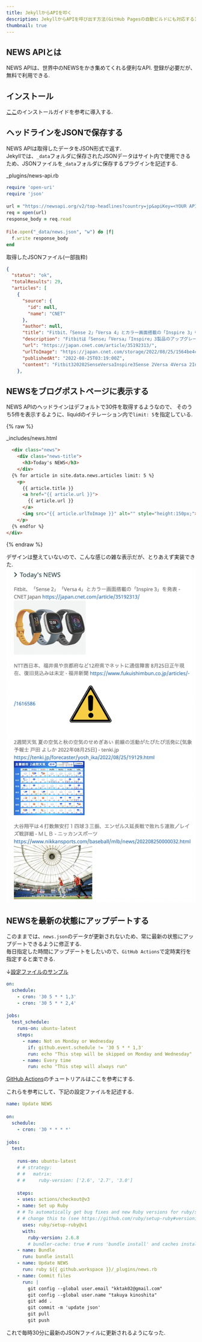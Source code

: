 ```yaml
---
title: JekyllからAPIを叩く
description: JekyllからAPIを呼び出す方法(GitHub Pagesの自動ビルドにも対応する)
thumbnail: true
---
```


## NEWS APIとは
NEWS APIは、世界中のNEWSをかき集めてくれる便利なAPI. 登録が必要だが、無料で利用できる.  

## インストール
[ここ](https://newsapi.org/docs/get-started)のインストールガイドを参考に導入する.  

## ヘッドラインをJSONで保存する

NEWS APIは取得したデータをJSON形式で返す.  
Jekyllでは、`_data`フォルダに保存されたJSONデータはサイト内で使用できるため、JSONファイルを`_data`フォルダに保存するプラグインを記述する.  


_plugins/news-api.rb
```ruby
require 'open-uri'
require 'json'

url = "https://newsapi.org/v2/top-headlines?country=jp&apiKey=<YOUR API KEY>"
req = open(url)
response_body = req.read

File.open("_data/news.json", "w") do |f|
  f.write response_body
end

```


取得したJSONファイル(一部抜粋)  
```json
{
  "status": "ok",
  "totalResults": 29,
  "articles": [
    {
      "source": {
        "id": null,
        "name": "CNET"
      },
      "author": null,
      "title": "Fitbit、「Sense 2」「Versa 4」とカラー画面搭載の「Inspire 3」を発表 - CNET Japan",
      "description": "Fitbitは「Sense」「Versa」「Inspire」3製品のアップグレードモデルを発表した。「Sense 2」と「Versa 4」はデザインが刷新されてさらに薄型軽量となり、「Inspire 3」は待望のカラーディスプレイを搭載している。",
      "url": "https://japan.cnet.com/article/35192313/",
      "urlToImage": "https://japan.cnet.com/storage/2022/08/25/1564be4cf90ec3cc016b97c2d8a7c6a6/t/640/480/d/fitbit-fall-lineup-2022_1280x960.jpg",
      "publishedAt": "2022-08-25T03:19:00Z",
      "content": "Fitbit320202SenseVersaInspire3Sense 2Versa 4Versa 2Inspire 31\r\n99.95299.95128003280093PremiumFitbit\r\nSense 2EDAEDA\r\nFitbitFitbit1\r\nPremium10Sense 2\r\nSense 26121\r\nAndroid\r\nFitbit Versa 4Sense 270GPS\r\n… [+39 chars]"
    },
```



## NEWSをブログポストページに表示する
NEWS APIのヘッドラインはデフォルトで30件を取得するようなので、
そのうち5件を表示するように、liquidのイテレーション内で`limit: 5`を指定している.  

{% raw %}

_includes/news.html
```html
  <div class="news">
    <div class="news-title">
      <h3>Today's NEWS</h3>
    </div>
  {% for article in site.data.news.articles limit: 5 %}
    <p>
      {{ article.title }}
      <a href="{{ article.url }}">
        {{ article.url }}
      </a>
      <img src="{{ article.urlToImage }}" alt="" style="height:150px;">
    </p>
  {% endfor %}
</div>
```
{% endraw %}

デザインは整えていないので、こんな感じの雑な表示だが、とりあえず実装できた.  
![](/images/githubpages/posts/2022-08-25-news/image1.png)

## NEWSを最新の状態にアップデートする
このままでは、`news.json`のデータが更新されないため、常に最新の状態にアップデートできるように修正する.  
毎日指定した時間にアップデートをしたいので、`GitHub Actions`で定時実行を指定すると楽できる.  


↓[設定ファイルのサンプル](https://docs.github.com/en/actions/using-workflows/events-that-trigger-workflows)  
```yaml
on:
  schedule:
    - cron: '30 5 * * 1,3'
    - cron: '30 5 * * 2,4'

jobs:
  test_schedule:
    runs-on: ubuntu-latest
    steps:
      - name: Not on Monday or Wednesday
        if: github.event.schedule != '30 5 * * 1,3'
        run: echo "This step will be skipped on Monday and Wednesday"
      - name: Every time
        run: echo "This step will always run"
```

[GitHub Actions](https://docs.github.com/ja/actions/learn-github-actions/understanding-github-actions)のチュートリアルはここを参考にする.  

これらを参考にして、下記の設定ファイルを記述する.  

```yaml
name: Update NEWS

on:
  schedule:
    - cron: '30 * * * *'

jobs:
  test:

    runs-on: ubuntu-latest
    # # strategy:
    # #   matrix:
    # #     ruby-version: ['2.6', '2.7', '3.0']

    steps:
    - uses: actions/checkout@v3
    - name: Set up Ruby
    # # To automatically get bug fixes and new Ruby versions for ruby/setup-ruby,
    # # change this to (see https://github.com/ruby/setup-ruby#versioning):
      uses: ruby/setup-ruby@v1
      with:
        ruby-version: 2.6.8
        # bundler-cache: true # runs 'bundle install' and caches installed gems automatically
    - name: Bundle
      run: bundle install
    - name: Update NEWS
      run: ruby ${{ github.workspace }}/_plugins/news.rb
    - name: Commit files
      run: |
        git config --global user.email "kktak02@gmail.com"
        git config --global user.name "takuya kinoshita"
        git add .
        git commit -m 'update json'
        git pull
        git push
```

これで毎時30分に最新のJSONファイルに更新されるようになった.  

